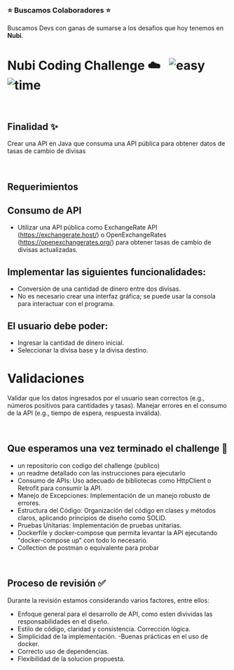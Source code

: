 #
&nbsp;
### ⭐️  Buscamos Colaboradores️ ⭐️ 
Buscamos Devs con ganas de sumarse a los desafios que hoy tenemos en **Nubi**.

# Nubi Coding Challenge ☁️ &nbsp; ![easy](https://img.shields.io/badge/-medium-orangnge) ![time](https://img.shields.io/badge/%E2%8F%B0-60m-blue) 

&nbsp;
## Finalidad ✨

Crear una API en Java que consuma una API pública para obtener datos de tasas de cambio de divisas

&nbsp;
## Requerimientos

## Consumo de API
- Utilizar una API pública como ExchangeRate API (https://exchangerate.host/) o OpenExchangeRates (https://openexchangerates.org/) para obtener tasas de cambio de divisas actualizadas.

## Implementar las siguientes funcionalidades:
- Conversión de una cantidad de dinero entre dos divisas.
- No es necesario crear una interfaz gráfica; se puede usar la consola para interactuar con el programa.

  
## El usuario debe poder:
- Ingresar la cantidad de dinero inicial.
- Seleccionar la divisa base y la divisa destino.

# Validaciones
Validar que los datos ingresados por el usuario sean correctos (e.g., números positivos para cantidades y tasas).
Manejar errores en el consumo de la API (e.g., tiempo de espera, respuesta inválida).


&nbsp;
## Que esperamos una vez terminado el challenge 🏁
- un repositorio con codigo del challenge (publico)
- un readme detallado con las instrucciones para ejecutarlo
- Consumo de APIs: Uso adecuado de bibliotecas como HttpClient o Retrofit para consumir la API.
- Manejo de Excepciones: Implementación de un manejo robusto de errores.
- Estructura del Código: Organización del código en clases y métodos claros, aplicando principios de diseño como SOLID.
- Pruebas Unitarias: Implementación de pruebas unitarias.
- Dockerfile y docker-compose que permita levantar la API ejecutando "docker-compose up" con todo lo necesario.
- Collection de postman o equivalente para probar



&nbsp;
## Proceso de revisión ✅

Durante la revisión estamos considerando varios factores, entre ellos:

- Enfoque general para el desarrollo de API, como esten divividas las responsabilidades en el diseño.
- Estilo de código, claridad y consistencia. Corrección lógica.
- Simplicidad de la implementación.
 -Buenas prácticas en el uso de docker.
- Correcto uso de dependencias.
- Flexibilidad de la solucion propuesta.
